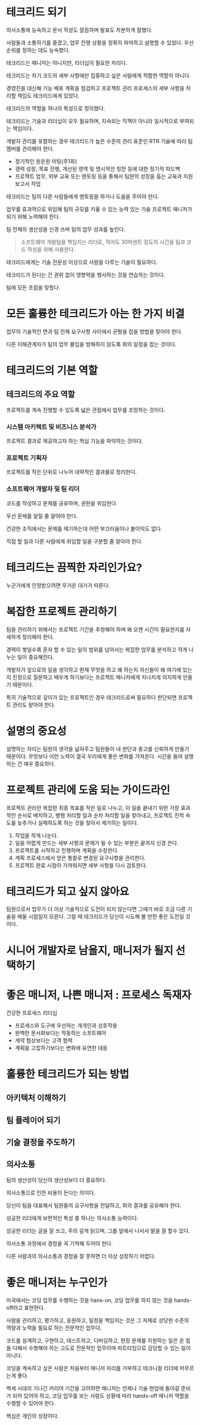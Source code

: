 # 테크리드 되기

의사소통에 능숙하고 문서 작성도 깔끔하며 발표도 차분하게 잘했다. 

사람들과 소통하기를 즐겼고, 업무 진행 상황을 정확히 파악하고 설명할 수 있었다. 우선순위를 정하는 데도 능숙했다. 

테크리드는 매니저는 아니지만, 리더십이 필요한 자리다.

테크리드는 자기 코드의 세부 사항에만 집중하고 싶은 사람에게 적합한 역할이 아니다.

경영진을 대신해 기능 배포 계획을 점검하고 프로젝트 관리 프로세스의 세부 사항을 처리할 책임도 테크리드에게 있었다. 

테크리드의 역할을 하나의 특성으로 정의했다. 

테크리드는 기술과 리더십이 모두 필요하며, 지속되는 직책이 아니라 일시적으로 부여되는 책임이다.

개발자 관리를 포함하는 경우 테크리드가 높은 수준의 관리 표준인 RTR 기술에 따라 팀 멤버를 관리해야 한다. 

- 정기적인 원온원 미팅(주1회)
- 경력 성장, 목표 진행, 개선된 영역 및 명시적인 칭찬 등에 대한 정기적 피드백
- 프로젝트 업무, 외부 교육 또는 멘토링 등을 통해서 팀원의 성장을 돕는 교육과 지원 보고서 작업

테크리드는 팀의 다른 사람들에게 멘토링을 하거나 도움을 주어야 한다. 

업무를 효과적으로 위임해 팀의 규모를 키울 수 있는 능력 있는 기술 프로젝트 매니저가 되기 위해 노력해야 한다. 

팀 전체의 생산성을 신경 쓰며 팀의 업무 성과를 높인다.

> 소프트웨어 개발팀을 책임지는 리더로, 적어도 30퍼센트 정도의 시간을 팀과 코드 작성을 위해 사용한다.
> 

테크리드에게는 기술 전문성 이상으로 사람을 다루는 기술이 필요하다. 

테크리드가 된다는 건 권위 없이 영향력을 행사하는 것을 연습하는 것이다.

팀에 모든 초점을 맞췄다.

# 모든 훌륭한 테크리드가 아는 한 가지 비결

업무의 기술적인 면과 팀 전체 요구사항 사이에서 균형을 잡을 방법을 찾아야 한다.

다른 이해관계자가 팀의 업무 몰입을 방해하지 않도록 회의 일정을 잡는 것이다.

# 테크리드의 기본 역할

## 테크리드의 주요 역할

프로젝트를 계속 진행할 수 있도록 넓은 관점에서 업무를 조망하는 것이다.

### 시스템 아키텍트 및 비즈니스 분석가

프로젝트 결과로 제공하고자 하는 핵심 기능을 파악하는 것이다.

### 프로젝트 기획자

프로젝트를 작은 단위로 나누어 대략적인 결과물로 정리한다.

### 소프트웨어 개발자 및 팀 리더

코드를 작성하고 문제를 공유하며, 권한을 위임한다.

우선 문제를 알릴 줄 알아야 한다.

건강한 조직에서는 문제를 제기하는데 어떤 부끄러움이나 불이익도 없다.

직접 할 일과 다른 사람에게 위임할 일을 구분할 줄 알아야 한다.

# 테크리드는 끔찍한 자리인가요?

누군가에게 인정받으려면 무거운 대가가 따른다. 

# 복잡한 프로젝트 관리하기

팀을 관리하기 위해서는 프로젝트 기간을 추정해야 하며 왜 오랜 시간이 필요한지를 자세하게 정리해야 한다.

경력이 쌓일수록 혼자 할 수 있는 일의 범위를 넘어서는 복잡한 업무를 분석하고 작게 나누는 일이 중요해진다.

개발자가 앞으로의 일을 생각하고 현재 무엇을 하고 왜 하는지 자신들이 왜 여기에 있는지 진정으로 질문하고 배우게 하기보다는 프로젝트 매니저에게 지나치게 의지하게 만들기 때문이다.

특히 기술적으로 깊이가 있는 프로젝트인 경우 테크리드로써 필요하다 판단되면 프로젝트 관리도 맡아야 한다.

# 설명의 중요성

설명하는 자리는 팀원의 생각을 넓혀주고 팀원들이 내 판단과 충고를 신뢰하게 만들기 때문이다. 무엇보다 이런 노력이 결국 우리에게 좋은 변화를 가져온다. 시간을 들여 설명하는 건 매우 중요하다.

# 프로젝트 관리에 도움 되는 가이드라인

프로젝트 관리란 복잡한 최종 목표를 작은 일로 나누고, 이 일을 끝내기 위한 가장 효과적인 순서로 배치하고, 병행 처리할 일과 순차 처리할 일을 찾아내고, 프로젝트 진척 속도를 늦추거나 실패하도록 하는 것을 찾아서 제거하는 일이다. 

1. 작업을 작게 나눈다.
2. 일을 어렵게 만드는 세부 사항과 문제가 될 수 있는 부분은 끝까지 신경 쓴다. 
3. 프로젝트를 시작하고 진행하며 계획을 수정한다. 
4. 계획 프로세스에서 얻은 통찰로 변경된 요구사항을 관리한다.
5. 프로젝트 완료 시점이 가까워지면 세부 사항을 다시 검토한다.

# 테크리드가 되고 싶지 않아요

팀원으로서 업무가 더 이상 기술적으로 도전이 되지 않는다면 그때가 바로 조금 다른 기술을 배울 시점일지 모른다. 그럴 때 테크리드가 당신이 시도해 볼 만한 좋은 도전일 것이다.

# 시니어 개발자로 남을지, 매니저가 될지 선택하기

# 좋은 매니저, 나쁜 매니저 : 프로세스 독재자

건강한 프로세스 리더십

- 프로세스와 도구에 우선하는 개개인과 상호작용
- 완벽한 문서화보다는 작동하는 소프트웨어
- 계약 협상보다는 고객 협력
- 계획을 고집하기보다는 변화에 유연한 대응

# 훌륭한 테크리드가 되는 방법

## 아키텍처 이해하기

## 팀 플레이어 되기

## 기술 결정을 주도하기

## 의사소통

팀의 생산성이 당신의 생산성보다 더 중요하다. 

의사소통으로 인한 비용이 든다는 의미다.

당신이 팀을 대표해서 팀원들의 요구사항을 전달하고, 회의 결과를 공유해야 한다.

성공한 리더에게 보편적인 특성 중 하나는 의사소통 능력이다.

성공한 리더는 글을 잘 쓰고, 주의 깊게 읽으며, 그룹 앞에서 나서서 말을 잘 할수 있다. 

의사소통 과정에서 경청을 꼭 기억해 두어야 한다.

다른 사람과의 의사소통과 경청을 잘 못하면 더 이상 성장하기 어렵다.

# 좋은 매니저는 누구인가

미국에서는 코딩 업무를 수행하는 것을 hans-on, 코딩 업무를 하지 않는 것을 hands-off라고 표현한다. 

사람을 관리하고, 평가하고, 응원하고, 일정을 책임지는 것은 그 자체로 상당한 수준의 역량과 노력을 필요로 하는 전문적인 업무다.

코드를 설계하고, 구현하고, 테스트하고, 디버깅하고, 현장 문제를 지원하는 일은 온 힘을 다해서 수행해야 하는 고도로 전문적인 업무이며 파트타임으로 감당할 수 있는 일이 아니다.

코딩을 계속하고 싶은 사람은 처음부터 매니저 자리를 거부하고 테크니컬 리더에 머무르는게 좋다.

백세 시대의 기나긴 커리어 기간을 고려하면 매니저는 언제나 기술 현업에 돌아갈 준비가 되어 있어야 하고, 코딩 업무를 보는 사람도 상황에 따라 hands-off 매니저 역할을 수행할 수 있어야 한다.

핵심은 개인의 성장이다.